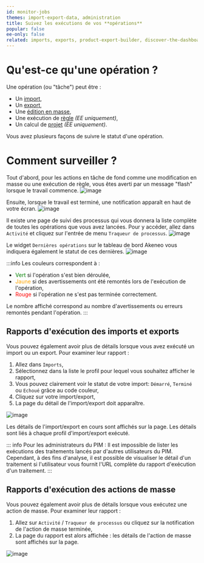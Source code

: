 ```yaml
---
id: monitor-jobs
themes: import-export-data, administration
title: Suivez les exécutions de vos **opérations**
popular: false
ee-only: false
related: imports, exports, product-export-builder, discover-the-dashboard, what-is-a-rule, what-is-a-project, product-mass-actions
---
```


# Qu'est-ce qu'une opération ?

Une opération (ou "tâche") peut être :
- Un [import](imports.html),
- Un [export](exports.html),
- Une [édition en masse](product-mass-actions.html),
- Une exécution de [règle](what-is-a-rule.html) _(EE uniquement)_,
- Un calcul de [projet](what-is-a-project.html)  _(EE uniquement)_.

Vous avez plusieurs façons de suivre le statut d'une opération.

# Comment surveiller ?
Tout d'abord, pour les actions en tâche de fond comme une modification en masse ou une exécution de règle, vous êtes averti par un message "flash" lorsque le travail commence.
![image](Settings_Calculation1_fr.png)

Ensuite, lorsque le travail est terminé, une notification apparaît en haut de votre écran.
![image](Settings_Calculation2_fr.png)

Il existe une page de suivi des processus qui vous donnera la liste complète de toutes les opérations que vous avez lancées. Pour y accéder, allez dans `Activité` et cliquez sur l'entrée de menu `Traqueur de processus`.
![image](Settings_Calculation3_fr.png)

Le widget `Dernières opérations` sur le tableau de bord Akeneo vous indiquera également le statut de ces dernières.
![image](Dashboard_Calculation4_fr.png)

:::info
Les couleurs correspondent à :
- <span style="color:green">Vert</span> si l'opération s'est bien déroulée,
- <span style="color:orange">Jaune</span> si des avertissements ont été remontés lors de l'exécution de l'opération,
- <span style="color:red">Rouge</span> si l'opération ne s'est pas terminée correctement.

Le nombre affiché correspond au nombre d'avertissements ou erreurs remontés pendant l'opération.
:::

## Rapports d'exécution des imports et exports

Vous pouvez également avoir plus de détails lorsque vous avez exécuté un import ou un export. Pour examiner leur rapport :
1. Allez dans `Imports`,
1. Sélectionnez dans la liste le profil pour lequel vous souhaitez afficher le rapport,
1. Vous pouvez clairement voir le statut de votre import: `Démarré`, `Terminé` ou `Echoué` grâce au code couleur,
1. Cliquez sur votre import/export,
1. La page du détail de l'import/export doit apparaître.

![image](Exports_Calculation5_fr.png)

Les détails de l'import/export en cours sont affichés sur la page. Les détails sont liés à chaque profil d'import/export exécuté.

::: info
Pour les administrateurs du PIM :
Il est impossible de lister les exécutions des traitements lancés par d'autres utilisateurs du PIM.
Cependant, à des fins d'analyse, il est possible de visualiser le détail d'un traitement si l'utilisateur vous fournit l'URL complète du rapport d'exécution d'un traitement.
:::

## Rapports d'exécution des actions de masse

Vous pouvez également avoir plus de détails lorsque vous exécutez une action de masse. Pour examiner leur rapport :
1. Allez sur `Activité` / `Traqueur de processus` ou cliquez sur la notification de l'action de masse terminée,
1. La page du rapport est alors affichée : les détails de l'action de masse sont affichés sur la page.

![image](Dashboard_Calculation6_fr.png)
